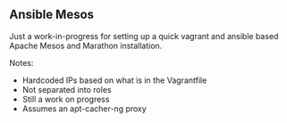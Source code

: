 ## Ansible Mesos

Just a work-in-progress for setting up a quick vagrant and ansible based Apache Mesos and Marathon installation.

Notes:

* Hardcoded IPs based on what is in the Vagrantfile
* Not separated into roles
* Still a work on progress
* Assumes an apt-cacher-ng proxy

